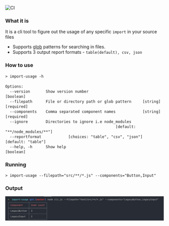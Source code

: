 ![CI](https://github.com/swapnilmishra/import-usage/workflows/CI/badge.svg?branch=master)

### What it is

It is a cli tool to figure out the usage of any specific `import` in your source files

- Supports [glob](https://www.npmjs.com/package/glob) patterns for searching in files.
- Supports 3 output report formats - `table(default), csv, json`

### How to use

```shell
> import-usage -h

Options:
  --version       Show version number                                  [boolean]
  --filepath      File or directory path or glob pattern     [string] [required]
  --components    Comma separated component names            [string] [required]
  --ignore        Directories to ignore i.e node_modules
                                                 [default: "**/node_modules/**"]
  --reportformat            [choices: "table", "csv", "json"] [default: "table"]
  --help, -h      Show help                                            [boolean]
```

### Running

```shell
> import-usage --filepath="src/**/*.js" --components="Button,Input"
```

### Output

![image](./images/output.png)
